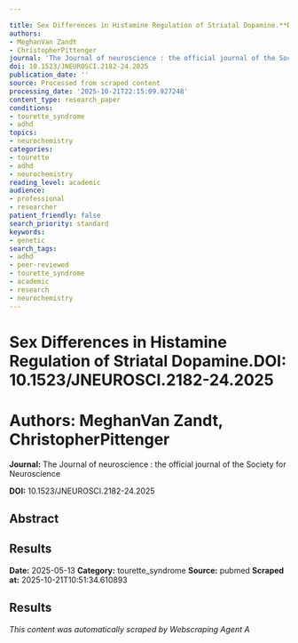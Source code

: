 ```yaml
---

title: Sex Differences in Histamine Regulation of Striatal Dopamine.**DOI:** 10.1523/JNEUROSCI.2182-24.2025
authors:
- MeghanVan Zandt
- ChristopherPittenger
journal: 'The Journal of neuroscience : the official journal of the Society for Neuroscience'
doi: 10.1523/JNEUROSCI.2182-24.2025
publication_date: ''
source: Processed from scraped content
processing_date: '2025-10-21T22:15:09.927248'
content_type: research_paper
conditions:
- tourette_syndrome
- adhd
topics:
- neurochemistry
categories:
- tourette
- adhd
- neurochemistry
reading_level: academic
audience:
- professional
- researcher
patient_friendly: false
search_priority: standard
keywords:
- genetic
search_tags:
- adhd
- peer-reviewed
- tourette_syndrome
- academic
- research
- neurochemistry
---
```




# Sex Differences in Histamine Regulation of Striatal Dopamine.**DOI:** 10.1523/JNEUROSCI.2182-24.2025

# **Authors:** MeghanVan Zandt, ChristopherPittenger

**Journal:** The Journal of neuroscience : the official journal of the Society for Neuroscience

**DOI:** 10.1523/JNEUROSCI.2182-24.2025

## Abstract

## Results

**Date:** 2025-05-13
**Category:** tourette_syndrome
**Source:** pubmed
**Scraped at:** 2025-10-21T10:51:34.610893
## Results
*This content was automatically scraped by Webscraping Agent A*